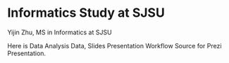# Informatics Study at SJSU
Yijin Zhu, MS in Informatics at SJSU

Here is Data Analysis Data, Slides Presentation Workflow Source for Prezi Presentation.


